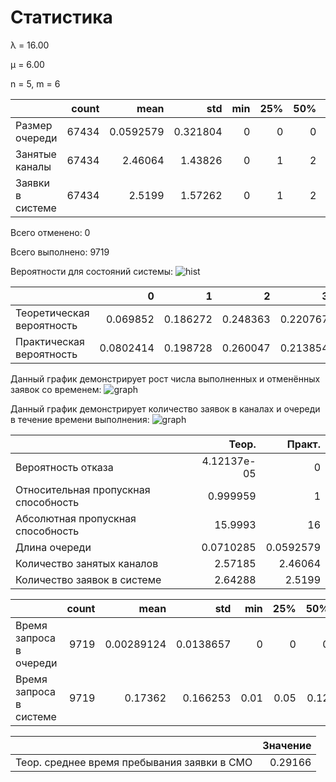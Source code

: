 # Статистика
λ = 16.00

μ = 6.00

n = 5, m = 6

|                  |   count |      mean |      std |   min |   25% |   50% |   75% |   max |
|:-----------------|--------:|----------:|---------:|------:|------:|------:|------:|------:|
| Размер очереди   |   67434 | 0.0592579 | 0.321804 |     0 |     0 |     0 |     0 |     6 |
| Занятые каналы   |   67434 | 2.46064   | 1.43826  |     0 |     1 |     2 |     3 |     5 |
| Заявки в системе |   67434 | 2.5199    | 1.57262  |     0 |     1 |     2 |     3 |    11 |

Всего отменено: 0

Всего выполнено: 9719

Вероятности для состояний системы:
![hist](hists/17122021_183838.png)

|                           |         0 |        1 |        2 |        3 |        4 |         5 |         6 |          7 |          8 |           9 |          10 |          11 |
|:--------------------------|----------:|---------:|---------:|---------:|---------:|----------:|----------:|-----------:|-----------:|------------:|------------:|------------:|
| Теоретическая вероятность | 0.069852  | 0.186272 | 0.248363 | 0.220767 | 0.147178 | 0.0784949 | 0.0330505 | 0.0114958  | 0.00340617 | 0.000879011 | 0.000200917 | 4.12137e-05 |
| Практическая вероятность  | 0.0802414 | 0.198728 | 0.260047 | 0.213854 | 0.135392 | 0.0700389 | 0.0288282 | 0.00947593 | 0.00244684 | 0.000637661 | 0.000281757 | 2.96586e-05 |

Данный график демонстрирует рост числа выполненных и отменённых заявок со временем:
![graph](hists/17122021_183838-2.png)

Данный график демонстрирует количество заявок в каналах и очереди в течение времени выполнения:
![graph](hists/17122021_183838-3.png)

|                                      |        Теор. |     Практ. |
|:-------------------------------------|-------------:|-----------:|
| Вероятность отказа                   |  4.12137e-05 |  0         |
| Относительная пропускная способность |  0.999959    |  1         |
| Абсолютная пропускная способность    | 15.9993      | 16         |
| Длина очереди                        |  0.0710285   |  0.0592579 |
| Количество занятых каналов           |  2.57185     |  2.46064   |
| Количество заявок в системе          |  2.64288     |  2.5199    |

|                         |   count |       mean |       std |   min |   25% |   50% |   75% |   max |
|:------------------------|--------:|-----------:|----------:|------:|------:|------:|------:|------:|
| Время запроса в очереди |    9719 | 0.00289124 | 0.0138657 |  0    |  0    |  0    |  0    |  0.22 |
| Время запроса в системе |    9719 | 0.17362    | 0.166253  |  0.01 |  0.05 |  0.12 |  0.24 |  1.44 |

|                                             |   Значение |
|:--------------------------------------------|-----------:|
| Теор. среднее время пребывания заявки в СМО |    0.29166 |

